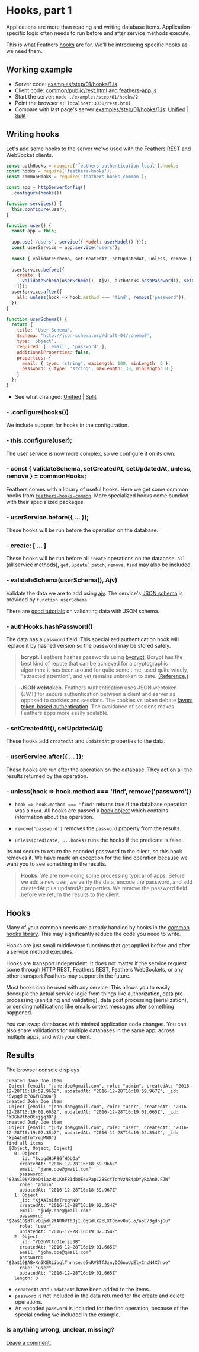 # Hooks, part 1

Applications are more than reading and writing database items.
Application-specific logic often needs to run before and after service methods execute.

This is what Feathers [hooks](../../../api/hooks.md) are for.
We'll be introducing specific hooks as we need them.

## Working example

- Server code: [examples/step/01/hooks/1.js](https://github.com/feathersjs/feathers-docs/blob/auk/examples/step/01/hooks/1.js)
- Client code: [common/public/rest.html](https://github.com/feathersjs/feathers-docs/blob/auk/examples/step/01/common/public/rest.html)
and
[feathers-app.js](https://github.com/feathersjs/feathers-docs/blob/auk/examples/step/01/common/public/feathers-app.js)
- Start the server: `node ./examples/step/01/hooks/2`
- Point the browser at: `localhost:3030/rest.html`
- Compare with last page's server
[examples/step/01/hooks/1.js](https://github.com/feathersjs/feathers-docs/blob/auk/examples/step/01/hooks/1.js):
[Unified](http://htmlpreview.github.io/?https://github.com/feathersjs/feathers-docs/blob/auk/examples/step/_diff/01-hooks-1-line.html)
|
[Split](http://htmlpreview.github.io/?https://github.com/feathersjs/feathers-docs/blob/auk/examples/step/_diff/01-hooks-1-side.html)

## Writing hooks

Let's add some hooks to the server we've used with the Feathers REST and WebSocket clients.

```javascript
const authHooks = require('feathers-authentication-local').hooks;
const hooks = require('feathers-hooks');
const commonHooks = require('feathers-hooks-common');

const app = httpServerConfig()
  .configure(hooks())

function services() {
  this.configure(user);
}

function user() {
  const app = this;
  
  app.use('/users', service({ Model: userModel() }));
  const userService = app.service('users');
  
  const { validateSchema, setCreatedAt, setUpdatedAt, unless, remove } = commonHooks;
  
  userService.before({
    create: [
      validateSchema(userSchema(), Ajv), authHooks.hashPassword(), setCreatedAt(), setUpdatedAt()
    ]});
  userService.after({
    all: unless(hook => hook.method === 'find', remove('password')),
  });
}

function userSchema() {
  return {
    title: 'User Schema',
    $schema: 'http://json-schema.org/draft-04/schema#',
    type: 'object',
    required: [ 'email', 'password' ],
    additionalProperties: false,
    properties: {
      email: { type: 'string', maxLength: 100, minLength: 6 },
      password: { type: 'string', maxLength: 30, minLength: 8 }
    }
  };
}
```
- See what changed:
[Unified](http://htmlpreview.github.io/?https://github.com/feathersjs/feathers-docs/blob/auk/examples/step/_diff/01-hooks-1-line.html)
|
[Split](http://htmlpreview.github.io/?https://github.com/feathersjs/feathers-docs/blob/auk/examples/step/_diff/01-hooks-1-side.html)


### - .configure(hooks())

We include support for hooks in the configuration.

### - this.configure(user);

The user service is now more complex, so we configure it on its own.
 
### - const { validateSchema, setCreatedAt, setUpdatedAt, unless, remove } = commonHooks;

Feathers comes with a library of useful hooks.
Here we get some common hooks from
[`feathers-hooks-common`](../../../api/hooks-common.md).
More specialized hooks come bundled with their specialized packages.

### - userService.before({ ... });

These hooks will be run before the operation on the database.

### - create: [ ... ]

These hooks will be run before all `create` operations on the database.
`all` (all service methods), `get`, `update`', `patch`, `remove`, `find` may also be included.

### - validateSchema(userSchema(), Ajv)

Validate the data we are to add using [ajv](https://github.com/epoberezkin/ajv).
The service's [JSON schema](https://github.com/json-schema-org/json-schema-spec)
is provided by `function userSchema`.

There are
[good tutorials](https://code.tutsplus.com/tutorials/validating-data-with-json-schema-part-1--cms-25343)
on validating data with JSON schema.

### - authHooks.hashPassword()

The data has a `password` field.
This specialized authentication hook will replace it by hashed version
so the password may be stored safely.

> **bcrypt.** Feathers hashes passwords using [bycrypt](https://www.npmjs.com/package/bcryptjs).
Bcrypt has the best kind of repute that can be achieved for a cryptographic algorithm:
it has been around for quite some time, used quite widely, "attracted attention",
and yet remains unbroken to date.
[(Reference.)](http://security.stackexchange.com/questions/4781/do-any-security-experts-recommend-bcrypt-for-password-storage)

> **JSON webtoken.** Feathers Authentication uses JSON webtoken (JWT) for secure authentication
between a client and server as opposed to cookies and sessions.
The cookies vs token debate
[favors token-based authentication](https://auth0.com/blog/cookies-vs-tokens-definitive-guide/).
The avoidance of sessions makes Feathers apps more easily scalable.

### - setCreatedAt(), setUpdatedAt()

These hooks add `createdAt` and `updatedAt` properties to the data.

### - userService.after({ ... });

These hooks are run after the operation on the database.
They act on all the results returned by the operation.

### - unless(hook => hook.method === 'find', remove('password'))

- `hook => hook.method === 'find'` returns true if the database operation was a `find`.
All hooks are passed a [hook object](../../../api/hooks.md#hook-objects)
which contains information about the operation.

- `remove('password')`
removes the `password` property from the results.

- `unless(predicate, ...hooks)`
runs the hooks if the predicate is false.

Its not secure to return the encoded password to the client, so this hook removes it.
We have made an exception for the find operation because we want you to see something
in the results.

> **Hooks.** We are now doing some processing typical of apps.
Before we add a new user, we verify the data, encode the password,
and add createdAt plus updatedAt properties.
We remove the password field before we return the results to the client.

## Hooks

Many of your common needs are already handled by hooks in the
[common hooks library](../../../api/hooks-common.md).
This may significantly reduce the code you need to write.

Hooks are just small middleware functions that get applied before and after a service method executes.

Hooks are transport independent. It does not matter if the service request come through
HTTP REST, Feathers REST, Feathers WebSockets, or any other transport Feathers may support in the future.

Most hooks can be used with any service.
This allows you to easily decouple the actual service logic from things like
authorization, data pre-processing (sanitizing and validating),
data post processing (serialization),
or sending notifications like emails or text messages after something happened.

You can swap databases with minimal application code changes.
You can also share validations for multiple databases in the same app, across multiple apps,
and with your client.

## Results

The browser console displays

```text
created Jane Doe item
 Object {email: "jane.doe@gmail.com", role: "admin", createdAt: "2016-12-28T16:18:59.966Z", updatedAt: "2016-12-28T16:18:59.967Z", _id: "SvpqdHbP8GfHDbOa"}
created John Doe item
 Object {email: "john.doe@gmail.com", role: "user", createdAt: "2016-12-28T16:19:01.665Z", updatedAt: "2016-12-28T16:19:01.665Z", _id: "YDGhVttoOtejjq3B"}
created Judy Doe item
 Object {email: "judy.doe@gmail.com", role: "user", createdAt: "2016-12-28T16:19:02.354Z", updatedAt: "2016-12-28T16:19:02.354Z", _id: "XjAAImIfmTreqMN0"}
find all items
 [Object, Object, Object]
   0: Object
     _id: "SvpqdHbP8GfHDbOa"
     createdAt: "2016-12-28T16:18:59.966Z"
     email: "jane.doe@gmail.com"
     password: "$2a$10$/2DeO4iazHoLKnF81dbQEeVPapC2BScYTqhVzNB4pDYyRbAn0.FJW"
     role: "admin"
     updatedAt: "2016-12-28T16:18:59.967Z"
   1: Object
     _id: "XjAAImIfmTreqMN0"
     createdAt: "2016-12-28T16:19:02.354Z"
     email: "judy.doe@gmail.com"
     password: "$2a$10$dTlvOUpdl2fARRVT6JjI.OqSdlX2cLXF0omv0uS.o/apE/3gdnjGu"
     role: "user"
     updatedAt: "2016-12-28T16:19:02.354Z"
   2: Object
     _id: "YDGhVttoOtejjq3B"
     createdAt: "2016-12-28T16:19:01.665Z"
     email: "john.doe@gmail.com"
     password: "$2a$10$AByXn5KERLioglTnrhse.e5wRVBTfJznyDC6nuUpElyCncN4X7noe"
     role: "user"
     updatedAt: "2016-12-28T16:19:01.665Z"
   length: 3
```

- `createdAt` and `updatedAt` have been added to the items.
- `password` is not included in the data returned for the create and delete operations.
- An encoded `password` is included for the find operation,
because of the special coding we included in the example.

### Is anything wrong, unclear, missing?
[Leave a comment.](https://github.com/feathersjs/feathers-guide/issues/new?title=Comment:Step-Basic-Hooks-1&body=Comment:Step-Basic-Hooks-1)
